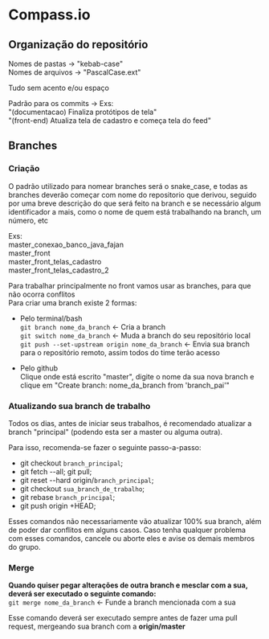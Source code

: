 # Compass.io  

## Organização do repositório

Nomes de pastas -> "kebab-case"  
Nomes de arquivos -> "PascalCase.ext"

Tudo sem acento e/ou espaço

Padrão para os commits -> Exs:  
"(documentacao) Finaliza protótipos de tela"  
"(front-end) Atualiza tela de cadastro e começa tela do feed"

## Branches

### Criação  

O padrão utilizado para nomear branches será o snake_case, e todas as branches deverão começar com
nome do repositorio que derivou, seguido por uma breve descrição do que será feito na branch
e se necessário algum identificador a mais, como o nome de quem está trabalhando na branch, um número, etc

Exs:  
master_conexao_banco_java_fajan  
master_front  
master_front_telas_cadastro  
master_front_telas_cadastro_2

Para trabalhar principalmente no front vamos usar as branches, para que não ocorra conflitos  
Para criar uma branch existe 2 formas:

- Pelo terminal/bash  
  `git branch nome_da_branch` <- Cria a branch  
  `git switch nome_da_branch` <- Muda a branch do seu repositório local  
  `git push --set-upstream origin nome_da_branch` <- Envia sua branch para o repositório remoto, assim todos do time terão acesso  
  
- Pelo github  
  Clique onde está escrito "master", digite o nome da sua nova branch e clique em "Create branch: nome_da_branch from 'branch_pai'"

### Atualizando sua branch de trabalho
Todos os dias, antes de iniciar seus trabalhos, é recomendado atualizar a branch "principal" (podendo esta ser a master ou alguma outra).
  
Para isso, recomenda-se fazer o seguinte passo-a-passo:
- git checkout `branch_principal`;
- git fetch --all; git pull;
- git reset --hard origin/`branch_principal`;
- git checkout `sua_branch_de_trabalho`;
- git rebase `branch_principal`;
- git push origin +HEAD;
  
 Esses comandos não necessariamente vão atualizar 100% sua branch, além de poder dar conflitos em alguns casos. Caso tenha qualquer problema com esses comandos, cancele ou aborte eles e avise os demais membros do grupo.

### Merge  

**Quando quiser pegar alterações de outra branch e mesclar com a sua, deverá ser executado o seguinte comando:**  
  `git merge nome_da_branch` <- Funde a branch mencionada com a sua  
  
Esse comando deverá ser executado sempre antes de fazer uma pull request, mergeando sua branch com a **origin/master**
